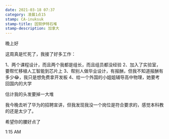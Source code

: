 ```yaml
---
date: 2021-03-18 07:37
category: 凌晨1点15
stamp: CA-inuksuk
stamp-title: 因努伊特石堆
stamp-description: 加拿大
---
```


<p>
晚上好

这周真是忙死了，我接了好多工作：

1、两个课程设计，而且两个我都是组长，而且组员都没经验
2、加入了实验室，要帮忙移植人工智能到芯片上
3、帮别人做毕业设计，有报酬，但我不知道报酬有多少😂，我只是想免费拿开发板
4、给一个外国的小姐姐辅导高中物理，她要考回国内的大学

估计我的头发要掉一大堆

我今晚去听了华为的招聘宣讲，但我发现我没一个岗位是符合要求的，感觉本科教的还是太少了。

希望你的腰好点了

1:15 AM
</p>